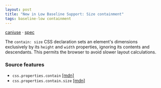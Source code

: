 ```yaml
---
layout: post
title: "New in Low Baseline Support: Size containment"
tags: baseline-low containment
---
```


[caniuse](https://caniuse.com/?search=contain-size) · [spec](https://drafts.csswg.org/css-contain-2/#containment-size)

The `contain: size` CSS declaration sets an element's dimensions exclusively by its `height` and `width` properties, ignoring its contents and descendants. This permits the browser to avoid slower layout calculations.

### Source features

- ``css.properties.contain`` [[mdn]](https://https://developer.mozilla.org/en-US/search?q=css.properties.contain)
- ``css.properties.contain.size`` [[mdn]](https://https://developer.mozilla.org/en-US/search?q=css.properties.contain.size)
